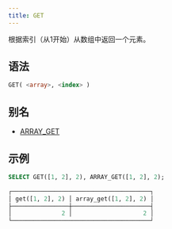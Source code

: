 ```yaml
---
title: GET
---
```


根据索引（从1开始）从数组中返回一个元素。

## 语法

```sql
GET( <array>, <index> )
```

## 别名

- [ARRAY_GET](array-get.md)

## 示例

```sql
SELECT GET([1, 2], 2), ARRAY_GET([1, 2], 2);

┌───────────────────────────────────────┐
│ get([1, 2], 2) │ array_get([1, 2], 2) │
├────────────────┼──────────────────────┤
│              2 │                    2 │
└───────────────────────────────────────┘
```